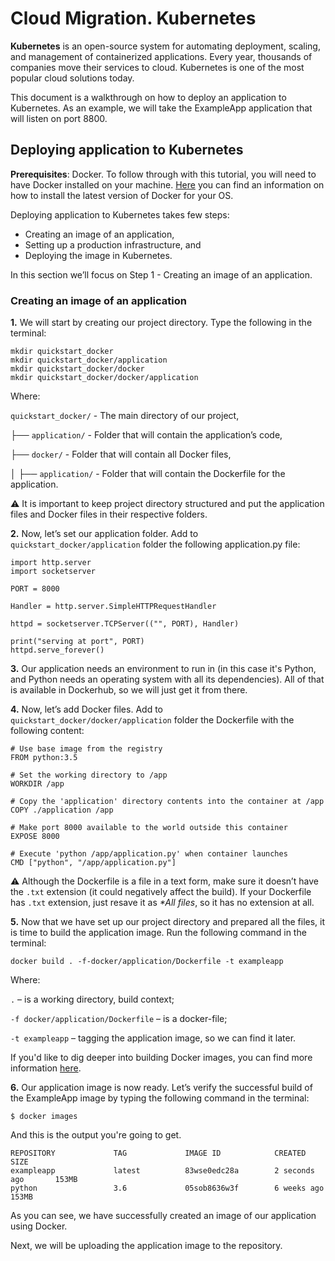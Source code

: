 # Cloud Migration. Kubernetes

**Kubernetes** is an open-source system for automating deployment, scaling, and management of containerized applications. Every year, thousands of companies move their services to cloud. Kubernetes is one of the most popular cloud solutions today. 

This document is a walkthrough on how to deploy an application to Kubernetes. As an example, we will take the ExampleApp application that will listen on port 8800.

## Deploying application to Kubernetes
**Prerequisites**: Docker. To follow through with this tutorial, you will need to have Docker installed on your machine. [Here](https://docs.docker.com/desktop/) you can find an information on how to install the latest version of Docker for your OS.

Deploying application to Kubernetes takes few steps:
* Creating an image of an application, 
* Setting up a production infrastructure, and 
* Deploying the image in Kubernetes. 

In this section we’ll focus on Step 1 - Creating an image of an application. 

### Creating an image of an application
**1.** We will start by creating our project directory. Type the following in the terminal:
~~~~
mkdir quickstart_docker
mkdir quickstart_docker/application
mkdir quickstart_docker/docker
mkdir quickstart_docker/docker/application
~~~~

Where:

`quickstart_docker/` - The main directory of our project,

├── `application/`    - Folder that will contain the application’s code,

├── `docker/`         - Folder that will contain all Docker files,

│    ├── `application/`  - Folder that will contain the Dockerfile for the application.

:warning: It is important to keep project directory structured and put the application files and Docker files in their respective folders.

**2.**	Now, let’s set our application folder. Add to `quickstart_docker/application` folder the following application.py file:
~~~~
import http.server
import socketserver

PORT = 8000

Handler = http.server.SimpleHTTPRequestHandler

httpd = socketserver.TCPServer(("", PORT), Handler)

print("serving at port", PORT)
httpd.serve_forever()
~~~~

**3.**	Our application needs an environment to run in (in this case it's Python, and Python needs an operating system with all its dependencies). All of that is available in Dockerhub, so we will just get it from there.

**4.**	Now, let’s add Docker files. Add to `quickstart_docker/docker/application` folder the Dockerfile with the following content:
~~~~
# Use base image from the registry
FROM python:3.5

# Set the working directory to /app
WORKDIR /app

# Copy the 'application' directory contents into the container at /app
COPY ./application /app

# Make port 8000 available to the world outside this container
EXPOSE 8000

# Execute 'python /app/application.py' when container launches
CMD ["python", "/app/application.py"]
~~~~

:warning: Although the Dockerfile is a file in a text form, make sure it doesn’t have the `.txt` extension (it could negatively affect the build). If your Dockerfile has `.txt` extension, just resave it as _*All files_, so it has no extension at all.

**5.**	Now that we have set up our project directory and prepared all the files, it is time to build the application image. Run the following command in the terminal:
~~~~
docker build . -f-docker/application/Dockerfile -t exampleapp
~~~~
Where:

`.` – is a working directory, build context;

`-f docker/application/Dockerfile` – is a docker-file;

`-t exampleapp` – tagging the application image, so we can find it later.

If you'd like to dig deeper into building Docker images, you can find more information [here](https://docs.docker.com/engine/reference/builder/).

**6.**	Our application image is now ready. Let’s verify the successful build of the ExampleApp image by typing the following command in the terminal:
~~~~
$ docker images
~~~~~
And this is the output you're going to get.
~~~~
REPOSITORY             TAG             IMAGE ID            CREATED             SIZE
exampleapp             latest          83wse0edc28a        2 seconds ago       153MB
python                 3.6             05sob8636w3f        6 weeks ago         153MB
~~~~

As you can see, we have successfully created an image of our application using Docker. 

Next, we will be uploading the application image to the repository.
